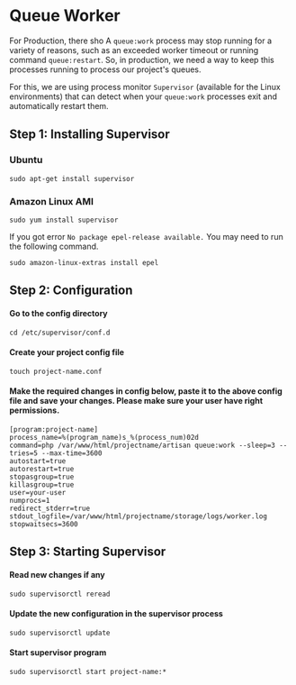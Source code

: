 # Queue Worker

For Production, there sho
A `queue:work` process may stop running for a variety of reasons, such as an exceeded worker timeout or running command `queue:restart`.
So, in production, we need a way to keep this processes running to process our project's queues.

For this, we are using process monitor `Supervisor` (available for the Linux environments) that can detect when your `queue:work` processes exit and automatically restart them.


## Step 1: Installing Supervisor

### Ubuntu
```
sudo apt-get install supervisor
```

### Amazon Linux AMI
```
sudo yum install supervisor
```

If you got error `No package epel-release available.` You may need to run the following command.
```
sudo amazon-linux-extras install epel
```

## Step 2: Configuration

#### Go to the config directory
```
cd /etc/supervisor/conf.d
```

#### Create your project config file
```
touch project-name.conf
```

#### Make the required changes in config below, paste it to the above config file and save your changes. Please make sure your user have right permissions.
```
[program:project-name]
process_name=%(program_name)s_%(process_num)02d
command=php /var/www/html/projectname/artisan queue:work --sleep=3 --tries=5 --max-time=3600
autostart=true
autorestart=true
stopasgroup=true
killasgroup=true
user=your-user
numprocs=1
redirect_stderr=true
stdout_logfile=/var/www/html/projectname/storage/logs/worker.log
stopwaitsecs=3600
```

## Step 3: Starting Supervisor

#### Read new changes if any
```
sudo supervisorctl reread
```

#### Update the new configuration in the supervisor process
```
sudo supervisorctl update
```

#### Start supervisor program
```
sudo supervisorctl start project-name:*
```
